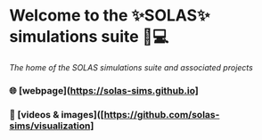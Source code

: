 # Welcome to the ✨SOLAS✨ simulations suite 🔭💻
_The home of the SOLAS simulations suite and associated projects_


### 🌐 [webpage](https://solas-sims.github.io]


### 🌌 [videos & images]([https://github.com/solas-sims/visualization]

